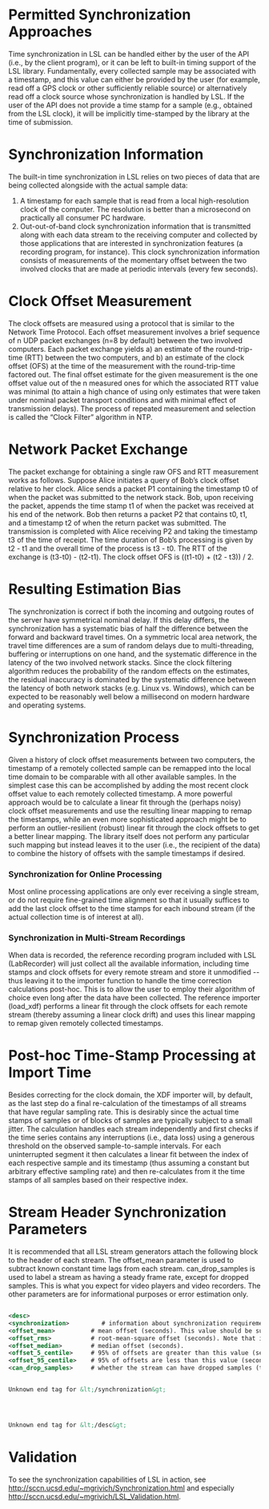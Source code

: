 # Permitted Synchronization Approaches #
Time synchronization in LSL can be handled either by the user of the API (i.e., by the client program), or it can be left to built-in timing support of the LSL library. Fundamentally, every collected sample may be associated with a timestamp, and this value can either be provided by the user (for example, read off a GPS clock or other sufficiently reliable source) or alternatively read off a clock source whose synchronization is handled by LSL. If the user of the API does not provide a time stamp for a sample (e.g., obtained from the LSL clock), it will be implicitly time-stamped by the library at the time of submission.

# Synchronization Information #
The built-in time synchronization in LSL relies on two pieces of data that are being collected alongside with the actual sample data:
  1. A timestamp for each sample that is read from a local high-resolution clock of the computer. The resolution is better than a microsecond on practically all consumer PC hardware.
  1. Out-out-of-band clock synchronization information that is transmitted along with each data stream to the receiving computer and collected by those applications that are interested in synchronization features (a recording program, for instance). This clock synchronization information consists of measurements of the momentary offset between the two involved clocks that are made at periodic intervals (every few seconds).

# Clock Offset Measurement #
The clock offsets are measured using a protocol that is similar to the Network Time Protocol. Each offset measurement involves a brief sequence of n UDP packet exchanges (n=8 by default) between the two involved computers. Each packet exchange yields a) an estimate of the round-trip-time (RTT) between the two computers, and b) an estimate of the clock offset (OFS) at the time of the measurement with the round-trip-time factored out. The final offset estimate for the given measurement is the one offset value out of the n measured ones for which the associated RTT value was minimal (to attain a high chance of using only estimates that were taken under nominal packet transport conditions and with minimal effect of transmission delays). The process of repeated measurement and selection is called the “Clock Filter” algorithm in NTP.

# Network Packet Exchange #
The packet exchange for obtaining a single raw OFS and RTT measurement works as follows. Suppose Alice initiates a query of Bob’s clock offset relative to her clock. Alice sends a packet P1 containing the timestamp t0 of when the packet was submitted to the network stack. Bob, upon receiving the packet, appends the time stamp t1 of when the packet was received at his end of the network. Bob then returns a packet P2 that contains t0, t1, and a timestamp t2 of when the return packet was submitted. The transmission is completed with Alice receiving P2 and taking the timestamp t3 of the time of receipt. The time duration of Bob’s processing is given by t2 - t1 and the overall time of the process is t3 - t0. The RTT of the exchange is (t3-t0) - (t2-t1). The clock offset OFS is ((t1-t0) + (t2 - t3)) / 2.

# Resulting Estimation Bias #
The synchronization is correct if both the incoming and outgoing routes of the server have symmetrical nominal delay. If this delay differs, the synchronization has a systematic bias of half the difference between the forward and backward travel times. On a symmetric local area network, the travel time differences are a sum of random delays due to multi-threading, buffering or interruptions on one hand, and the systematic difference in the latency of the two involved network stacks. Since the clock filtering algorithm reduces the probability of the random effects on the estimates, the residual inaccuracy is dominated by the systematic difference between the latency of both network stacks (e.g. Linux vs. Windows), which can be expected to be reasonably well below a millisecond on modern hardware and operating systems.

# Synchronization Process #
Given a history of clock offset measurements between two computers, the timestamp of a remotely collected sample can be remapped into the local time domain to be comparable with all other available samples. In the simplest case this can be accomplished by adding the most recent clock offset value to each remotely collected timestamp. A more powerful approach would be to calculate a linear fit through the (perhaps noisy) clock offset measurements and use the resulting linear mapping to remap the timestamps, while an even more sophisticated approach might be to perform an outlier-resilient (robust) linear fit through the clock offsets to get a better linear mapping. The library itself does not perform any particular such mapping but instead leaves it to the user (i.e., the recipient of the data) to combine the history of offsets with the sample timestamps if desired.

### Synchronization for Online Processing ###
Most online processing applications are only ever receiving a single stream, or do not require fine-grained time alignment so that it usually suffices to add the last clock offset to the time stamps for each inbound stream (if the actual collection time is of interest at all).

### Synchronization in Multi-Stream Recordings ###
When data is recorded, the reference recording program included with LSL (LabRecorder) will just collect all the available information, including time stamps and clock offsets for every remote stream and store it unmodified -- thus leaving it to the importer function to handle the time correction calculations post-hoc. This is to allow the user to employ their algorithm of choice even long after the data have been collected. The reference importer (load\_xdf) performs a linear fit through the clock offsets for each remote stream (thereby assuming a linear clock drift) and uses this linear mapping to remap given remotely collected timestamps.

# Post-hoc Time-Stamp Processing at Import Time #
Besides correcting for the clock domain, the XDF importer will, by default, as the last step do a final re-calculation of the timestamps of all streams that have regular sampling rate. This is desirably since the actual time stamps of samples or of blocks of samples are typically subject to a small jitter. The calculation handles each stream independently and first checks if the time series contains any interruptions (i.e., data loss) using a generous threshold on the observed sample-to-sample intervals. For each uninterrupted segment it then calculates a linear fit between the index of each respective sample and its timestamp (thus assuming a constant but arbitrary effective sampling rate) and then re-calculates from it the time stamps of all samples based on their respective index.

# Stream Header Synchronization Parameters #
It is recommended that all LSL stream generators attach the following block to the header of each stream. The offset\_mean parameter is used to subtract known constant time lags from each stream. can\_drop\_samples is used to label a stream as having a steady frame rate, except for dropped samples. This is what you expect for video players and video recorders. The other parameters are for informational purposes or error estimation only.

```xml

<desc>
<synchronization>         # information about synchronization requirements
<offset_mean>          # mean offset (seconds). This value should be subtracted from XDF timestamps before comparing streams. For local LSL generated events, this value is defined to be zero.
<offset_rms>           # root-mean-square offset (seconds). Note that it is very rare for offset distributions to be Gaussian.
<offset_median>        # median offset (seconds).
<offset_5_centile>     # 95% of offsets are greater than this value (seconds)
<offset_95_centile>    # 95% of offsets are less than this value (seconds)
<can_drop_samples>     # whether the stream can have dropped samples (true/false). Typically true for video cameras and video displays and false otherwise.


Unknown end tag for &lt;/synchronization&gt;




Unknown end tag for &lt;/desc&gt;


```

# Validation #

To see the synchronization capabilities of LSL in action, see http://sccn.ucsd.edu/~mgrivich/Synchronization.html and especially http://sccn.ucsd.edu/~mgrivich/LSL_Validation.html.